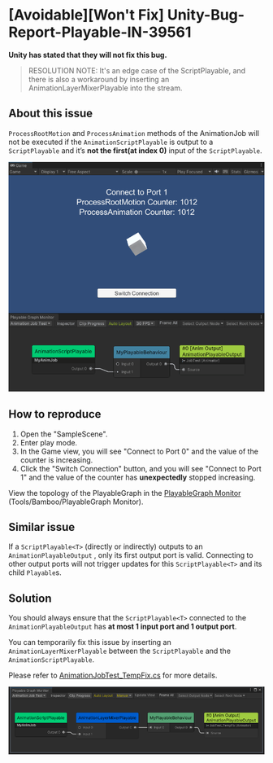 # [Avoidable][Won't Fix] Unity-Bug-Report-Playable-IN-39561

**Unity has stated that they will not fix this bug.**

> RESOLUTION NOTE:
> It's an edge case of the ScriptPlayable, and there is also a workaround by inserting an AnimationLayerMixerPlayable into the stream.

## About this issue

`ProcessRootMotion` and `ProcessAnimation` methods of the AnimationJob will not be executed if the `AnimationScriptPlayable` is output to a `ScriptPlayable` and it’s **not the first(at index 0)** input of the `ScriptPlayable`.

![Sample](./imgs/img_sample.gif)

## How to reproduce

1. Open the "SampleScene".
2. Enter play mode.
3. In the Game view, you will see "Connect to Port 0" and the value of the counter is increasing.
4. Click the "Switch Connection" button, and you will see "Connect to Port 1" and the value of the counter has **unexpectedly** stopped increasing.

View the topology of the PlayableGraph in the [PlayableGraph Monitor](https://github.com/SolarianZ/UnityPlayableGraphMonitorTool) (Tools/Bamboo/PlayableGraph Monitor). 

## Similar issue

If a `ScriptPlayable<T>` (directly or indirectly) outputs to an `AnimationPlayableOutput` , only its first output port is valid. 
Connecting to other output ports will not trigger updates for this `ScriptPlayable<T>` and its child `Playable`s.

## Solution

You should always ensure that the `ScriptPlayable<T>` connected to the `AnimationPlayableOutput` has **at most 1 input port and 1 output port**.

You can temporarily fix this issue by inserting an `AnimationLayerMixerPlayable` between the `ScriptPlayable` and the `AnimationScriptPlayable`.

Please refer to [AnimationJobTest_TempFix.cs](./Assets/AnimationJobTest_TempFix.cs) for more details.

![Playable Graph](./imgs/jobtest_tempfix.png)
